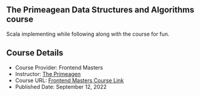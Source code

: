 ## The Primeagean Data Structures and Algorithms course

Scala implementing while following along with the course for fun.

## Course Details

- Course Provider: Frontend Masters 
- Instructor: [The Primeagen](https://github.com/ThePrimeagen)
- Course URL: [Frontend Masters Course Link](https://frontendmasters.com/courses/algorithms/introduction/) 
- Published Date: September 12, 2022